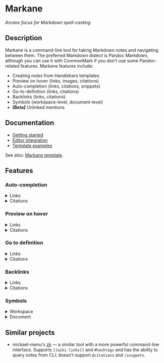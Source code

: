 # Markane

_Arcane focus for Markdown spell-casting_

## Description

Markane is a command-line tool for taking Markdown notes and navigating between them. The preferred Markdown dialect is Pandoc Markdown, although you can use it with CommonMark if you don't use some Pandoc-related features. Markane features include:

- Creating notes from Handlebars templates
- Preview on hover (links, images, citations)
- Auto-completion (links, citations, snippets)
- Go-to-definition (links, citations)
- Backlinks (links, citations)
- Symbols (workspace-level, document-level)
- **\[Beta\]** Unlinked mentions

## Documentation

- [Getting started](docs/getting-started.md)
- [Editor integration](docs/editor-integration.md)
- [Template examples](docs/template-examples.md)

See also: [Markane template](https://github.com/garlicbreadcleric/markane-template).

## Features

### Auto-completion

<details>
<summary>Links</summary>

![](assets/completion-link.gif)

</details>

<details>
<summary>Citations</summary>

![](assets/completion-citation.gif)

</details>

### Preview on hover

<details>
<summary>Links</summary>

![](assets/preview-link.gif)

</details>

<details>
<summary>Citations</summary>

![](assets/preview-citation.gif)

</details>

### Go to definition

<details>
<summary>Links</summary>

![](assets/definition-link.gif)

</details>

<details>
<summary>Citations</summary>

![](assets/definition-citation.gif)

</details>

### Backlinks

<details>
<summary>Links</summary>

![](assets/reference-link.gif)

</details>

<details>
<summary>Citations</summary>

![](assets/reference-citation.gif)

</details>

### Symbols

<details>
<summary>Workspace</summary>

![](assets/symbol-workspace.gif)

</details>

<details>
<summary>Document</summary>

![](assets/symbol-document.gif)

</details>

## Similar projects

- mickael-menu's [zk](https://github.com/mickael-menu/zk) — a similar tool with a more powerful command-line interface. Supports `[[wiki-links]]` and `#hashtags` and has the ability to query notes from CLI; doesn't support `@citations` and `/snippets`.
